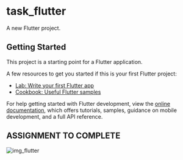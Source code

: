 # task_flutter

A new Flutter project.

## Getting Started

This project is a starting point for a Flutter application.

A few resources to get you started if this is your first Flutter project:

- [Lab: Write your first Flutter app](https://docs.flutter.dev/get-started/codelab)
- [Cookbook: Useful Flutter samples](https://docs.flutter.dev/cookbook)

For help getting started with Flutter development, view the
[online documentation](https://docs.flutter.dev/), which offers tutorials,
samples, guidance on mobile development, and a full API reference.
## ASSIGNMENT TO COMPLETE 

![img_flutter](https://github.com/Shubhankar24/flutter_assignment/assets/91662699/c84b645d-e95c-4d08-b54d-107f6663a978)
